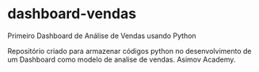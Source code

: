 # dashboard-vendas
 Primeiro Dashboard de Análise de Vendas usando Python

 Repositório criado para armazenar códigos python no desenvolvimento de um Dashboard como modelo de analise de vendas.
 Asimov Academy.

